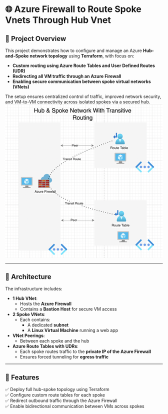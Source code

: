 # 🌐 Azure Firewall to Route Spoke Vnets Through Hub Vnet


## 📖 Project Overview

This project demonstrates how to configure and manage an Azure **Hub-and-Spoke network topology** using **Terraform**, with focus on:

- **Custom routing using Azure Route Tables and User Defined Routes (UDR)**
- **Redirecting all VM traffic through an Azure Firewall**
- **Enabling secure communication between spoke virtual networks (VNets)**

The setup ensures centralized control of traffic, improved network security, and VM-to-VM connectivity across isolated spokes via a secured hub.
![Architecture Diagram](image/Architecture.png)

---

## 🧱 Architecture

The infrastructure includes:

- **1 Hub VNet**:  
  - Hosts the **Azure Firewall**
  - Contains a **Bastion Host** for secure VM access  
- **2 Spoke VNets**:  
  - Each contains:
    - A dedicated **subnet**
    - A **Linux Virtual Machine** running a web app  
- **VNet Peerings**:  
  - Between each spoke and the hub  
- **Azure Route Tables with UDRs**:  
  - Each spoke routes traffic to the **private IP of the Azure Firewall**  
  - Ensures forced tunneling for **egress traffic**

---

## 🔧 Features

✅ Deploy full hub-spoke topology using Terraform  
✅ Configure custom route tables for each spoke  
✅ Redirect outbound traffic through the Azure Firewall  
✅ Enable bidirectional communication between VMs across spokes 


